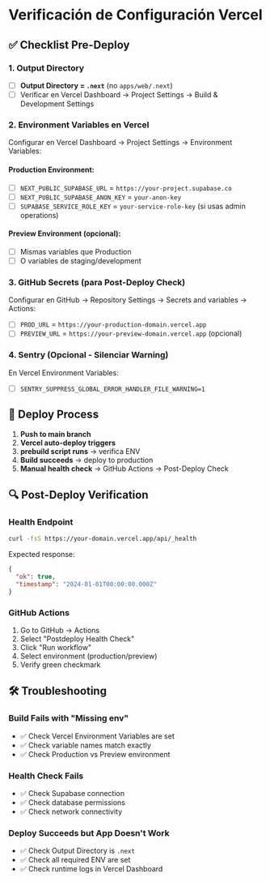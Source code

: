 # Verificación de Configuración Vercel

## ✅ Checklist Pre-Deploy

### 1. Output Directory
- [ ] **Output Directory = `.next`** (no `apps/web/.next`)
- [ ] Verificar en Vercel Dashboard → Project Settings → Build & Development Settings

### 2. Environment Variables en Vercel
Configurar en Vercel Dashboard → Project Settings → Environment Variables:

#### Production Environment:
- [ ] `NEXT_PUBLIC_SUPABASE_URL` = `https://your-project.supabase.co`
- [ ] `NEXT_PUBLIC_SUPABASE_ANON_KEY` = `your-anon-key`
- [ ] `SUPABASE_SERVICE_ROLE_KEY` = `your-service-role-key` (si usas admin operations)

#### Preview Environment (opcional):
- [ ] Mismas variables que Production
- [ ] O variables de staging/development

### 3. GitHub Secrets (para Post-Deploy Check)
Configurar en GitHub → Repository Settings → Secrets and variables → Actions:

- [ ] `PROD_URL` = `https://your-production-domain.vercel.app`
- [ ] `PREVIEW_URL` = `https://your-preview-domain.vercel.app` (opcional)

### 4. Sentry (Opcional - Silenciar Warning)
En Vercel Environment Variables:
- [ ] `SENTRY_SUPPRESS_GLOBAL_ERROR_HANDLER_FILE_WARNING=1`

## 🚀 Deploy Process

1. **Push to main branch**
2. **Vercel auto-deploy triggers**
3. **prebuild script runs** → verifica ENV
4. **Build succeeds** → deploy to production
5. **Manual health check** → GitHub Actions → Post-Deploy Check

## 🔍 Post-Deploy Verification

### Health Endpoint
```bash
curl -fsS https://your-domain.vercel.app/api/_health
```

Expected response:
```json
{
  "ok": true,
  "timestamp": "2024-01-01T00:00:00.000Z"
}
```

### GitHub Actions
1. Go to GitHub → Actions
2. Select "Postdeploy Health Check"
3. Click "Run workflow"
4. Select environment (production/preview)
5. Verify green checkmark

## 🛠️ Troubleshooting

### Build Fails with "Missing env"
- ✅ Check Vercel Environment Variables are set
- ✅ Check variable names match exactly
- ✅ Check Production vs Preview environment

### Health Check Fails
- ✅ Check Supabase connection
- ✅ Check database permissions
- ✅ Check network connectivity

### Deploy Succeeds but App Doesn't Work
- ✅ Check Output Directory is `.next`
- ✅ Check all required ENV are set
- ✅ Check runtime logs in Vercel Dashboard

